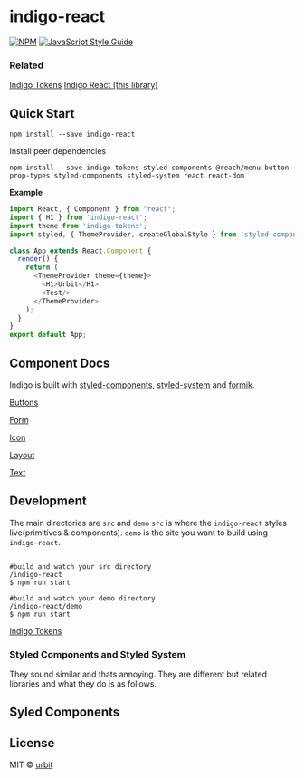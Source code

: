 # indigo-react

[![NPM](https://img.shields.io/npm/v/indigo-react.svg)](https://www.npmjs.com/package/indigo-react) [![JavaScript Style Guide](https://img.shields.io/badge/code_style-standard-brightgreen.svg)](https://standardjs.com)

### Related
[Indigo Tokens](https://www.github.com/urbit/indigo-tokens)
[Indigo React (this library)](https://www.github.com/urbit/indigo-react)

## Quick Start

```
npm install --save indigo-react
```

Install peer dependencies

```
npm install --save indigo-tokens styled-components @reach/menu-button prop-types styled-components styled-system react react-dom
```

**Example**
```js
import React, { Component } from "react";
import { H1 } from 'indigo-react';
import theme from 'indigo-tokens';
import styled, { ThemeProvider, createGlobalStyle } from 'styled-components';

class App extends React.Component {
  render() {
    return (
      <ThemeProvider theme={theme}>
        <H1>Urbit</H1>
        <Test/>
      </ThemeProvider>
    );
  }
}
export default App;
```
## Component Docs
Indigo is built with [styled-components](https://styled-components.com/), [styled-system](https://styled-system.com/) and [formik](https://jaredpalmer.com/formik/docs/overview).

[Buttons](https://github.com/urbit/indigo-react/tree/master/src/components/buttons)

[Form](https://github.com/urbit/indigo-react/tree/master/src/components/form)

[Icon](https://github.com/urbit/indigo-react/tree/master/src/components/icon)

[Layout](https://github.com/urbit/indigo-react/tree/master/src/components/layout)

[Text](https://github.com/urbit/indigo-react/tree/master/src/components/text)

## Development
The main directories are `src` and `demo`
`src` is where the ```indigo-react``` styles live(primitives & components).
`demo` is the site you want to build using `indigo-react`.
````

#build and watch your src directory
/indigo-react
$ npm run start

#build and watch your demo directory
/indigo-react/demo
$ npm run start
````

[Indigo Tokens](https://github.com/urbit/indigo-tokens)

### Styled Components and Styled System
They sound similar and thats annoying. They are different but related libraries and what they do is as follows.

Syled Components
-


## License

MIT © [urbit](https://github.com/urbit)
